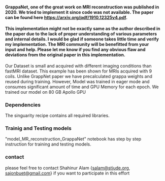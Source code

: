 #### GrappaNet, one of the great work on MRI reconstruction was published in 2020. We tried to implement it since code was not available. The paper can be found here https://arxiv.org/pdf/1910.12325v4.pdf. 

#### This implementation might not be exactly same as the author described in the paper due to the lack of proper understanding of various parameters and internal details. I would be glad if someone takes little time and verify my implementation. The MRI community will be benefitted from your input and help. Please let me know if you find any obvious flaw and deviations from the original paper in this implementation. 


Our Dataset is small and acquired with different imaging conditions than fastMRI dataset. This example has been shown for MRIs acquired with 9 coils. Unlike GrappNet paper we have precalculated grappa weights and reused during training. However, Model was trained in eager mode and consumes significant amount of time and GPU Memory for each epoch. We trained our model on 80 GB Apollo GPU

### Dependencies
The singuarity recipe contains all required libraries.

### Trainig and Testing models
"model_MR_reconstruction_GrappaNet" notebook has step by step instruction for training and testing models.

### contact
please feel free to contact Shahinur Alam {salam@stjude.org, sajonbuet@gmail.com} if you want to participate in this effort
